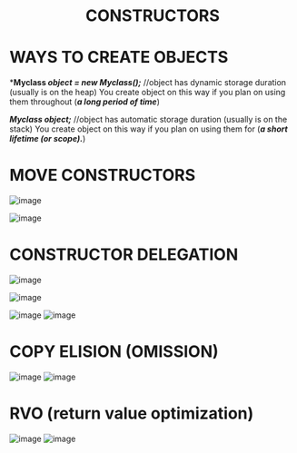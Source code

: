 <h1 align = "center"> CONSTRUCTORS </h1>

# WAYS TO CREATE OBJECTS

***Myclass *object = new Myclass();*** //object has dynamic storage duration (usually is on the heap)
You create object on this way if you plan on using them throughout (***a long period of time***)

***Myclass object;*** //object has automatic storage duration (usually is on the stack)
You create object on this way if you plan on using them for (***a short lifetime (or scope).***)


# MOVE CONSTRUCTORS

![image](https://user-images.githubusercontent.com/49925421/75827197-6430d700-5da9-11ea-87e4-51869a3bd384.png)

![image](https://user-images.githubusercontent.com/49925421/75827454-0650bf00-5daa-11ea-8762-8273afb66490.png)

# CONSTRUCTOR DELEGATION

![image](https://user-images.githubusercontent.com/49925421/75881367-31c1c100-5e1f-11ea-8c44-15a748bbd3d5.png)

![image](https://user-images.githubusercontent.com/49925421/75881565-9d0b9300-5e1f-11ea-8d23-d684ca750e31.png)

![image](https://user-images.githubusercontent.com/49925421/75881662-cfb58b80-5e1f-11ea-8eb8-13c8adc48c67.png)
![image](https://user-images.githubusercontent.com/49925421/75881799-15725400-5e20-11ea-9a2b-2adac7e1735e.png)

# COPY ELISION (OMISSION)

![image](https://user-images.githubusercontent.com/49925421/75887089-8a965700-5e29-11ea-979f-39e9507f9385.png)
![image](https://user-images.githubusercontent.com/49925421/75887214-bb768c00-5e29-11ea-8588-20303ba93532.png)

# RVO (return value optimization) 

![image](https://user-images.githubusercontent.com/49925421/75895313-c0d9d380-5e35-11ea-9890-71ebc0c0ee3e.png)
![image](https://user-images.githubusercontent.com/49925421/75895142-82441900-5e35-11ea-9fa1-75c4f7652f09.png)
